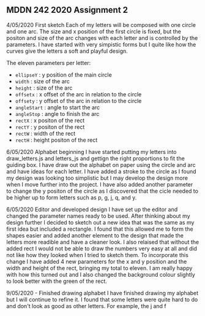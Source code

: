 ## MDDN 242 2020 Assignment 2

  4/05/2020 First sketch 
Each of my letters will be composed with one circle and one arc. The size and x position of the first circle is fixed, but the positon and size of the arc changes with each letter and is controlled by the parameters. I have started with very simpistic forms but I quite like how the curves give the letters a soft and playful design.

The eleven parameters per letter:
  * `ellipseY` : y position of the main circle
  * `width` : size of the arc
  * `height` : size of the arc
  * `offsetx` : x offset of the arc in relation to the circle 
  * `offsety` : y offset of the arc in relation to the circle
  * `angleStart` : angle to start the arc
  * `angleStop` : angle to finish the arc
  * `rectX` : x positon of the rect
  * `rectY` : y positon of the rect
  * `rectW` : width of the rect
  * `rectH` : height positon of the rect


6/05/2020 Alphabet beginning 
	I have started putting my letters into draw_letters.js and letters_js and gettign the right proportions to fit the guiding box. I have draw out the alphabet on paper using the circle and arc and have ideas for each letter. I have added a stroke to the circle as I found my design was looking too simplistic but I may develop the design more when I move further into the project. I have also added another parameter to change the y positon of the circle as I discovered that the cicle needed to be higher up to form letters such as p, g, j, q, and y. 

6/05/2020 Editor and developed design
	I have set up the editor and changed the parameter names ready to be used. After thinking about my design further I decided to sketch out a new idea that was the same as my first idea but included a rectangle. I found that this allowed me to form the shapes easier and added another element to the design that made the letters more readible and have a cleaner look. I also relaised that without the added rect I would not be able to draw the numbers very easy at all and did not like how they looked when I tried to sketch them. To incorporate this change I have added 4 new parameters for the x and y position and the width and height of the rect, bringing my total to eleven. I am really happy with how this turned out and I also changed the background colour slightly to look better with the green of the rect.

9/05/2020 - Finished drawing alphabet 
  I have finished drawing my alphabet but I will continue to refine it. I found that some letters were quite hard to do and don't look as good as other letters. For example, the j and f 